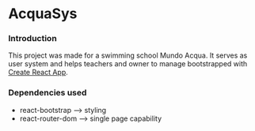 # AcquaSys

### Introduction

This project was made for a swimming school Mundo Acqua. It serves as user system and helps teachers and owner to manage
bootstrapped with [Create React App](https://github.com/facebook/create-react-app).

### Dependencies used
- react-bootstrap --> styling
- react-router-dom --> single page capability


